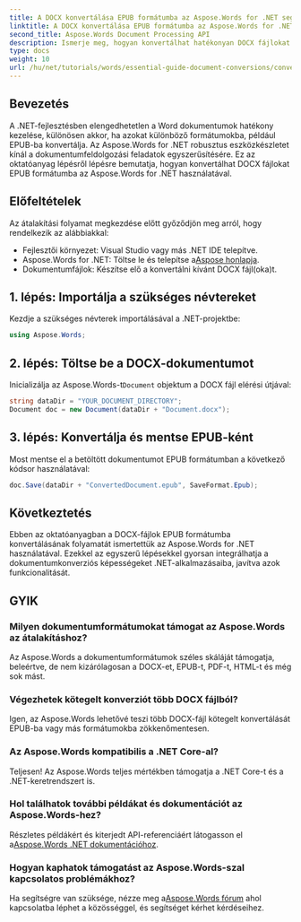 ```yaml
---
title: A DOCX konvertálása EPUB formátumba az Aspose.Words for .NET segítségével
linktitle: A DOCX konvertálása EPUB formátumba az Aspose.Words for .NET segítségével
second_title: Aspose.Words Document Processing API
description: Ismerje meg, hogyan konvertálhat hatékonyan DOCX fájlokat EPUB formátumba az Aspose.Words for .NET segítségével. Ez az átfogó útmutató lépésről lépésre ismerteti.
type: docs
weight: 10
url: /hu/net/tutorials/words/essential-guide-document-conversions/convert-docx-to-epub/
---
```

## Bevezetés

A .NET-fejlesztésben elengedhetetlen a Word dokumentumok hatékony kezelése, különösen akkor, ha azokat különböző formátumokba, például EPUB-ba konvertálja. Az Aspose.Words for .NET robusztus eszközkészletet kínál a dokumentumfeldolgozási feladatok egyszerűsítésére. Ez az oktatóanyag lépésről lépésre bemutatja, hogyan konvertálhat DOCX fájlokat EPUB formátumba az Aspose.Words for .NET használatával.

## Előfeltételek

Az átalakítási folyamat megkezdése előtt győződjön meg arról, hogy rendelkezik az alábbiakkal:

- Fejlesztői környezet: Visual Studio vagy más .NET IDE telepítve.
- Aspose.Words for .NET: Töltse le és telepítse a[Aspose honlapja](https://releases.aspose.com/words/net/).
- Dokumentumfájlok: Készítse elő a konvertálni kívánt DOCX fájl(oka)t.

## 1. lépés: Importálja a szükséges névtereket

Kezdje a szükséges névterek importálásával a .NET-projektbe:

```csharp
using Aspose.Words;
```

## 2. lépés: Töltse be a DOCX-dokumentumot

 Inicializálja az Aspose.Words-t`Document` objektum a DOCX fájl elérési útjával:

```csharp
string dataDir = "YOUR_DOCUMENT_DIRECTORY";
Document doc = new Document(dataDir + "Document.docx");
```

## 3. lépés: Konvertálja és mentse EPUB-ként

Most mentse el a betöltött dokumentumot EPUB formátumban a következő kódsor használatával:

```csharp
doc.Save(dataDir + "ConvertedDocument.epub", SaveFormat.Epub);
```

## Következtetés

Ebben az oktatóanyagban a DOCX-fájlok EPUB formátumba konvertálásának folyamatát ismertettük az Aspose.Words for .NET használatával. Ezekkel az egyszerű lépésekkel gyorsan integrálhatja a dokumentumkonverziós képességeket .NET-alkalmazásaiba, javítva azok funkcionalitását.

## GYIK

### Milyen dokumentumformátumokat támogat az Aspose.Words az átalakításhoz?

Az Aspose.Words a dokumentumformátumok széles skáláját támogatja, beleértve, de nem kizárólagosan a DOCX-et, EPUB-t, PDF-t, HTML-t és még sok mást.

### Végezhetek kötegelt konverziót több DOCX fájlból?

Igen, az Aspose.Words lehetővé teszi több DOCX-fájl kötegelt konvertálását EPUB-ba vagy más formátumokba zökkenőmentesen.

### Az Aspose.Words kompatibilis a .NET Core-al?

Teljesen! Az Aspose.Words teljes mértékben támogatja a .NET Core-t és a .NET-keretrendszert is.

### Hol találhatok további példákat és dokumentációt az Aspose.Words-hez?

 Részletes példákért és kiterjedt API-referenciáért látogasson el a[Aspose.Words .NET dokumentációhoz](https://reference.aspose.com/words/net/).

### Hogyan kaphatok támogatást az Aspose.Words-szal kapcsolatos problémákhoz?

 Ha segítségre van szüksége, nézze meg a[Aspose.Words fórum](https://forum.aspose.com/c/words/8) ahol kapcsolatba léphet a közösséggel, és segítséget kérhet kérdéseihez.